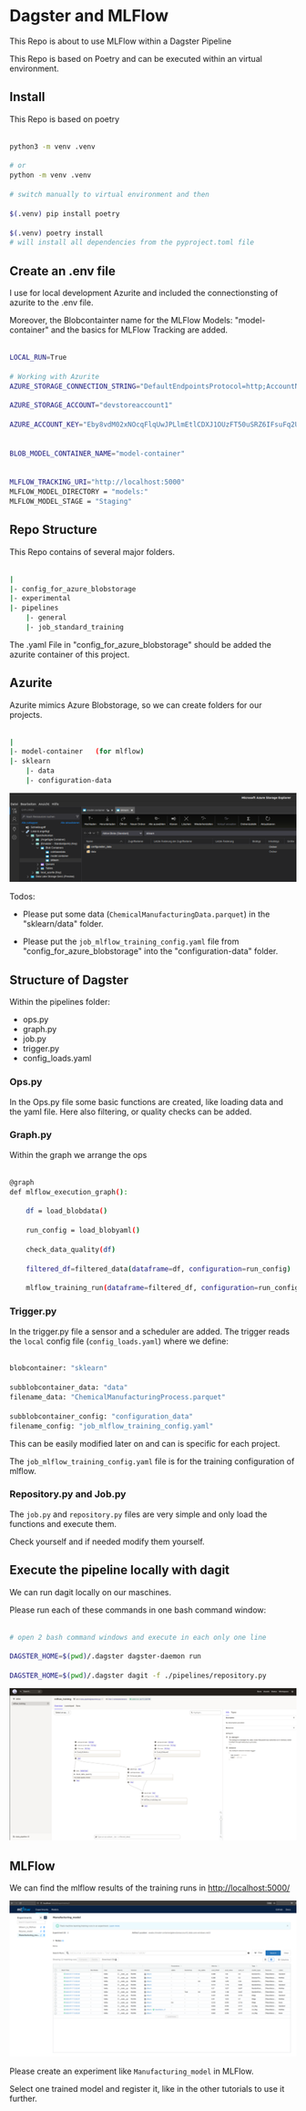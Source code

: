 
# Dagster and MLFlow

This Repo is about to use MLFlow within a Dagster Pipeline


This Repo is based on Poetry and can be executed within an virtual environment.

## Install

This Repo is based on poetry

```bash

python3 -m venv .venv

# or
python -m venv .venv

# switch manually to virtual environment and then

$(.venv) pip install poetry

$(.venv) poetry install 
# will install all dependencies from the pyproject.toml file

```

## Create an .env file


I use for local development Azurite and included the connectionsting of azurite to the .env file.

Moreover, the Blobcontainter name for the MLFlow Models: "model-container" and the basics for MLFlow Tracking are added.

```bash

LOCAL_RUN=True

# Working with Azurite
AZURE_STORAGE_CONNECTION_STRING="DefaultEndpointsProtocol=http;AccountName=devstoreaccount1;AccountKey=Eby8vdM02xNOcqFlqUwJPLlmEtlCDXJ1OUzFT50uSRZ6IFsuFq2UVErCz4I6tq/K1SZFPTOtr/KBHBeksoGMGw==;BlobEndpoint=http://localhost:10000/devstoreaccount1;QueueEndpoint=http://localhost:10001/devstoreaccount1"

AZURE_STORAGE_ACCOUNT="devstoreaccount1"

AZURE_ACCOUNT_KEY="Eby8vdM02xNOcqFlqUwJPLlmEtlCDXJ1OUzFT50uSRZ6IFsuFq2UVErCz4I6tq/K1SZFPTOtr/KBHBeksoGMGw=="


BLOB_MODEL_CONTAINER_NAME="model-container"


MLFLOW_TRACKING_URI="http://localhost:5000"
MLFLOW_MODEL_DIRECTORY = "models:"
MLFLOW_MODEL_STAGE = "Staging"


```


## Repo Structure

This Repo contains of several major folders.

```bash 

|
|- config_for_azure_blobstorage 
|- experimental
|- pipelines
    |- general
    |- job_standard_training 

```

The .yaml File in "config_for_azure_blobstorage" should be added the azurite container of this project.


## Azurite

Azurite mimics Azure Blobstorage, so we can create folders for our projects.

```bash

|
|- model-container   (for mlflow)
|- sklearn
    |- data
    |- configuration-data

```

![azurite](./assets/azurite_structure.png)

Todos:

- Please put some data (`ChemicalManufacturingData.parquet`) in the "sklearn/data" folder.

- Please put the `job_mlflow_training_config.yaml` file from "config_for_azure_blobstorage" into the "configuration-data" folder.


## Structure of Dagster

Within the pipelines folder: 

- ops.py
- graph.py
- job.py
- trigger.py
- config_loads.yaml


### Ops.py

In the Ops.py file some basic functions are created, like loading data and the yaml file. 
Here also filtering, or quality checks can be added.

### Graph.py

Within the graph we arrange the ops  

```bash

@graph
def mlflow_execution_graph():

    df = load_blobdata()

    run_config = load_blobyaml()

    check_data_quality(df)

    filtered_df=filtered_data(dataframe=df, configuration=run_config)

    mlflow_training_run(dataframe=filtered_df, configuration=run_config)


```

### Trigger.py

In the trigger.py file a sensor and a scheduler are added. 
The trigger reads the `local` config file (`config_loads.yaml`) where we define: 

```bash

blobcontainer: "sklearn"

subblobcontainer_data: "data"
filename_data: "ChemicalManufacturingProcess.parquet"

subblobcontainer_config: "configuration_data"
filename_config: "job_mlflow_training_config.yaml"

```
This can be easily modified later on and can is specific for each project. 


The `job_mlflow_training_config.yaml` file is for the training configuration of mlflow.



### Repository.py and Job.py

The `job.py` and `repository.py` files are very simple and only load the functions and execute them.

Check yourself and if needed modify them yourself.



## Execute the pipeline locally with dagit


We can run dagit locally on our maschines. 

Please run each of these commands in one bash command window:

```bash

# open 2 bash command windows and execute in each only one line

DAGSTER_HOME=$(pwd)/.dagster dagster-daemon run

DAGSTER_HOME=$(pwd)/.dagster dagit -f ./pipelines/repository.py

``` 


![dagit](./assets/dagit_pipeline.png)


## MLFlow

We can find the mlflow results of the training runs in [http://localhost:5000/](http://localhost:5000/)

![mlflow](./assets/mlflow.png)


Please create an experiment like `Manufacturing_model` in MLFlow.

Select one trained model and register it, like in the other tutorials to use it further.




